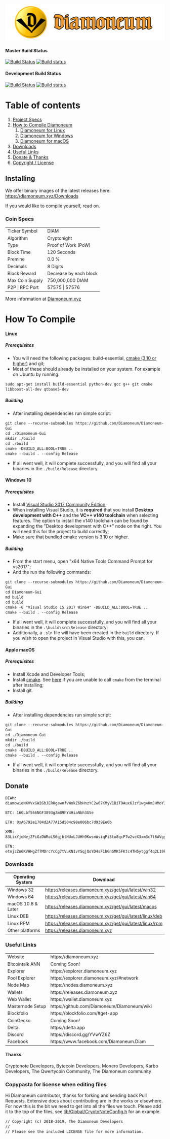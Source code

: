 ![image](https://github.com/Diamoneum/Resources/blob/main/Images/Diam-Logo.png?raw=true)
#### Master Build Status
[![Build Status](https://travis-ci.org/Diamoneum/Diamoneum-Gui.svg?branch=master)](https://travis-ci.org/Diamoneum/Diamoneum-Gui)
[![Build status](https://ci.appveyor.com/api/projects/status/udpsj8mf5x7s1rt6/branch/master?svg=true)](https://ci.appveyor.com/project/Diamoneum/Diamoneum-Gui/branch/master)


#### Development Build Status
[![Build Status](https://travis-ci.org/qwertycoin-org/qwertycoin-gui.svg?branch=dev)](https://travis-ci.org/Diamoneum/Diamoneum-Gui) [![Build status](https://ci.appveyor.com/api/projects/status/udpsj8mf5x7s1rt6/branch/dev?svg=true)](https://ci.appveyor.com/project/Diamoneum/Diamoneum-Gui/branch/dev)

# Table of contents
1. [Project Specs](#coinspecs)
2. [How to Compile Diamoneum](#howtocompile)
    1. [Diamoneum for Linux](#build-linux)
    2. [Diamoneum for Windows](#build-windows)
    3. [Diamoneum for macOS](#build-apple)
3. [Downloads](#downloads)
4. [Useful Links](#usefullinks)
5. [Donate & Thanks](#donate)
6. [Copyright / License](#copypasta)

## Installing <a name="installing"></a>
We offer binary images of the latest releases here: https://diamoneum.xyz/Downloads

If you would like to compile yourself, read on.

### Coin Specs <a name="coinspecs"></a>
<table>
<tr><td>Ticker Symbol</td><td>DIAM</td></tr>
<tr><td>Algorithm</td><td>Cryptonight</td></tr>
<tr><td>Type</td><td>Proof of Work (PoW)</td></tr>
<tr><td>Block Time</td><td>120 Seconds</td></tr>
<tr><td>Premine</td><td>0.0 %</td></tr>
<tr><td>Decimals</td><td>8 Digits</td></tr>
<tr><td>Block Reward</td><td>Decrease by each block</td></tr>
<tr><td>Max Coin Supply </td><td>750,000,000 DIAM</td></tr>
<tr><td>P2P | RPC Port</td><td>57575 | 57576</td></tr>
</table>

More information at [Diamoneum.xyz](https://Diamoneum.xyz/)

# How To Compile <a name="howtocompile"></a>

#### Linux  <a name="build-linux"></a>

##### Prerequisites

- You will need the following packages: build-essential, [cmake (3.10 or higher)](https://github.com/Diamoneum/Diamoneum/wiki/E01.-Install-Cmake-3.10) and git;
- Most of these should already be installed on your system. For example on Ubuntu by running:
```
sudo apt-get install build-essential python-dev gcc g++ git cmake libboost-all-dev qtbase5-dev
```

##### Building

- After installing dependencies run simple script:
```
git clone --recurse-submodules https://github.com/Diamoneum/Diamoneum-Gui
cd ./Diamoneum-Gui
mkdir ./build
cd ./build
cmake -DBUILD_ALL:BOOL=TRUE ..
cmake --build . --config Release
```
- If all went well, it will complete successfully, and you will find all your binaries in the `./build/Release` directory.

#### Windows 10 <a name="build-windows"></a>

##### Prerequisites

- Install [Visual Studio 2017 Community Edition](https://www.visualstudio.com/thank-you-downloading-visual-studio/?sku=Community&rel=15&page=inlineinstall);
- When installing Visual Studio, it is **required** that you install **Desktop development with C++** and the **VC++ v140 toolchain** when selecting features. The option to install the v140 toolchain can be found by expanding the "Desktop development with C++" node on the right. You will need this for the project to build correctly;
- Make sure that bundled cmake version is 3.10 or higher.

##### Building

- From the start menu, open "x64 Native Tools Command Prompt for vs2017";
- And the run the following commands:
```
git clone --recurse-submodules https://github.com/Diamoneum/Diamoneum-Gui
cd Diamoneum-Gui
md build
cd build
cmake -G "Visual Studio 15 2017 Win64" -DBUILD_ALL:BOOL=TRUE ..
cmake --build . --config Release
```
- If all went well, it will complete successfully, and you will find all your binaries in the `.\build\src\Release` directory;
- Additionally, a `.sln` file will have been created in the `build` directory. If you wish to open the project in Visual Studio with this, you can.

#### Apple macOS <a name="build-apple"></a>

##### Prerequisites

- Install Xcode and Developer Tools;
- Install [cmake](https://cmake.org/). See [here](https://stackoverflow.com/questions/23849962/cmake-installer-for-mac-fails-to-create-usr-bin-symlinks) if you are unable to call `cmake` from the terminal after installing;
- Install git.

##### Building

- After installing dependencies run simple script:
```
git clone --recurse-submodules https://github.com/Diamoneum/Diamoneum-Gui
cd ./Diamoneum-Gui
mkdir ./build
cd ./build
cmake -DBUILD_ALL:BOOL=TRUE ..
cmake --build . --config Release
```
- If all went well, it will complete successfully, and you will find all your binaries in the `./build/Release` directory.

## Donate <a name="donate"></a>

```
DIAM: diamowieNXVVxGW2GbJERHgawnfvWokZ6bHnzYC2w67KMyV1BiT9Aux6JzY1wg4HmJHMoYJQdyj5LHKKEsFP2FBsA5aimMoQ46
```
```
BTC: 16GLbf566NGF3893gZmB9hY4HiaNbh3GVe
```
```
ETH: 0xA6792e1704d2A77A15d504c98e006bc7d939Ee0b
```
```
XMR: 83LixYjeNejZFiGzDWRoLS6qjbtHUxLJUHh9KwsmWsiqPi3tu8qcP7w2veX3xm3c7t6AVgy3m7EKXSugmt3VxhLRGdAjpE4
```
```
ETN: etnjzZn6KVHHgZf7MDrcYcCg7tVuKN1vYSqjQoYD4sF1hGnGMK5FKtc4TH5ytggf4q2L19kEfxQtKMx21fxhqEyiA97Nzurpkk
```

### Downloads <a name="downloads"></a>
| Operating System | Download                                 |
| ---------------- | ---------------------------------------- |
| Windows 32       | https://releases.diamoneum.xyz/get/gui/latest/win32 |
| Windows 64       | https://releases.diamoneum.xyz/get/gui/latest/win64 |
| macOS 10.8 & Later | https://releases.diamoneum.xyz/get/gui/latest/macos |
| Linux DEB         | https://releases.diamoneum.xyz/get/gui/latest/linux/deb |
| Linux RPM     | https://releases.diamoneum.xyz/get/gui/latest/linux/rpm |
| Other platforms      | https://releases.diamoneum.xyz |

### Useful Links <a name="usefullinks"></a>
<table>
<tr><td>Website</td><td>https://diamoneum.xyz</td></tr>
<tr><td>Bitcointalk ANN</td><td>Coming Soon!</td></tr>
<tr><td>Explorer</td><td>https://explorer.diamoneum.xyz</td></tr>
<tr><td>Pool Explorer</td><td>https://explorer.diamoneum.xyz/#network</td></tr>
<tr><td>Node Map</td><td>https://nodes.diamoneum.xyz</td></tr>
<tr><td>Wallets</td><td>https://releases.diamoneum.xyz</td></tr>
<tr><td>Web Wallet</td><td>https://wallet.diamoneum.xyz</td></tr>
<tr><td>Masternode Setup</td><td>https://github.com/Diamoneum/Diamoneum/wiki</td></tr>
<tr><td>Blockfolio</td><td>https://blockfolio.com/#get-app</td></tr>
<tr><td>CoinGecko</td><td>Coming Soon!</td></tr>
<tr><td>Delta</td><td>https://delta.app</td></tr>
<tr><td>Discord</td><td>https://discord.gg/YVwYZ6Z</td></tr>
<tr><td>Facebook</td><td>https://www.facebook.com/Diamoneum.Diam</td></tr>
</table>

#### Thanks <a name="thanks"></a>

Cryptonote Developers, Bytecoin Developers, Monero Developers, Karbo Developers, The Qwertycoin Community, The Diamoneum community

### Copypasta for license when editing files  <a name="copypasta"></a>

Hi Diamoneum contributor, thanks for forking and sending back Pull Requests. Extensive docs about contributing are in the works or elsewhere. For now this is the bit we need to get into all the files we touch. Please add it to the top of the files, see [lib/Global/CryptoNoteConfig.h](https://github.com/Diamoneum/Diamoneum/blob/master/lib/Global/CryptoNoteConfig.h) for an example.

```
// Copyright (c) 2018-2019, The Diamoneum Developers
//
// Please see the included LICENSE file for more information.
```
